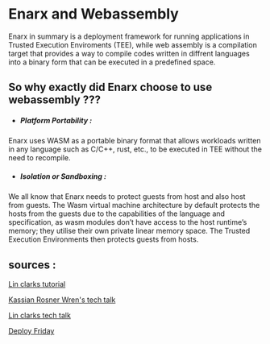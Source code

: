 
# Enarx and Webassembly

Enarx in summary is a deployment framework for running applications in Trusted Execution Enviroments (TEE), while web assembly is a compilation target that provides a way to compile codes written in diffrent languages into a binary form that can be executed in a predefined space.

## So why exactly did Enarx choose to use webassembly ???

- <h5>Platform Portability :</h5>
Enarx uses WASM as a portable binary format that allows workloads written in any language such as C/C++, rust, etc., to be executed in TEE without the need to recompile.
 

 - <h5>Isolation or Sandboxing :</h5>
We all know that Enarx needs to protect guests from host and also host from guests. The Wasm virtual machine architecture by default protects the hosts from the guests due to the capabilities of the language and specification, as wasm modules don’t have access to the host runtime’s memory; they utilise their own private linear memory space. The Trusted Execution Environments then protects guests from hosts.



## sources :

[Lin clarks tutorial](https://hacks.mozilla.org/2017/02/a-crash-course-in-assembly/)


[Kassian Rosner Wren's tech talk](https://www.digitalocean.com/community/tech_talks/webassembly-for-beginners)

[Lin clarks tech talk](https://www.youtube.com/watch?v=fh9WXPu0hw8&t=281s)

[Deploy Friday](https://web.facebook.com/platform.sh/videos/403806487694538)
